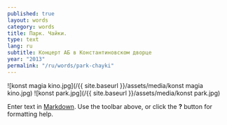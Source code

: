 ```yaml
---
published: true
layout: words
category: words
title: Парк. Чайки.
type: text
lang: ru
subtitle: Концерт АБ в Константиновском дворце
year: "2013"
permalink: "/ru/words/park-chayki"
---
```


![konst magia kino.jpg](/{{ site.baseurl }}/assets/media/konst magia kino.jpg)
![konst park.jpg](/{{ site.baseurl }}/assets/media/konst park.jpg)


Enter text in [Markdown](http://daringfireball.net/projects/markdown/). Use the toolbar above, or click the **?** button for formatting help.